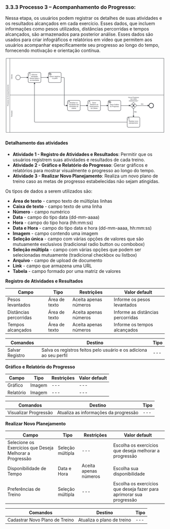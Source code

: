 ### 3.3.3 Processo 3 – Acompanhamento do Progresso:



Nessa etapa, os usuários podem registrar os detalhes de suas atividades e os resultados alcançados em cada exercício. Esses dados, que incluem informações como pesos utilizados, distâncias percorridas e tempos alcançados, são armazenados para posterior análise. Esses dados são usados ​​para criar infográficos e relatórios em vídeo que permitem aos usuários acompanhar especificamente seu progresso ao longo do tempo, fornecendo motivação e orientação contínua.



![PROCESSO 3](images/diagrama3(3).png "Modelo BPMN do Processo 3.")

#### Detalhamento das atividades

* **Atividade 1 - Registro de Atividades e Resultados**: Permitir que os usuários registrem suas atividades e resultados de cada treino.
* **Atividade 2 - Gráfico e Relatório do Progresso**: Gerar gráficos e relatórios para mostrar visualmente o progresso ao longo do tempo.
* **Atividade 3 - Realizar Novo Planejamento**: Realiza um novo plano de treino caso as metas de progresso estabelecidas não sejam atingidas.


Os tipos de dados a serem utilizados são:

* **Área de texto** - campo texto de múltiplas linhas
* **Caixa de texto** - campo texto de uma linha
* **Número** - campo numérico
* **Data** - campo do tipo data (dd-mm-aaaa)
* **Hora** - campo do tipo hora (hh:mm:ss)
* **Data e Hora** - campo do tipo data e hora (dd-mm-aaaa, hh:mm:ss)
* **Imagem** - campo contendo uma imagem
* **Seleção única** - campo com várias opções de valores que são mutuamente exclusivos (tradicional radio button ou combobox)
* **Seleção múltipla** - campo com várias opções que podem ser selecionadas mutuamente (tradicional checkbox ou listbox)
* **Arquivo** - campo de upload de documento
* **Link** - campo que armazena uma URL
* **Tabela** - campo formado por uma matriz de valores

**Registro de Atividades e Resultados**

| **Campo**       | **Tipo**         | **Restrições** | **Valor default** |
| ---             | ---              | ---            | ---               |
| Pesos levantados | Área de texto | Aceita apenas números | Informe os pesos levantados |
| Distâncias percorridas   | Área de texto | Aceita apenas números | Informe as distâncias percorridas |
| Tempos alcançados | Área de texto | Aceita apenas números | Informe os tempos alcançados |


| **Comandos**         |  **Destino**                   | **Tipo** |
| ---                  | ---                            | ---               |
| Salvar Registro | Salva os registros feitos pelo usuário e os adiciona ao seu perfil | --- |


**Gráfico e Relatório do Progresso**

| **Campo**       | **Tipo**         | **Restrições** | **Valor default** |
| ---             | ---              | ---            | ---               |
| Gráfico | Imagem | --- | --- |
| Relatório   | Imagem | --- | --- |


| **Comandos**         |  **Destino**                   | **Tipo**          |
| ---                  | ---                            | ---               |
| Visualizar Progressão | Atualiza as informações da progressão | --- |


**Realizar Novo Planejamento**

| **Campo**       | **Tipo**         | **Restrições** | **Valor default** |
| ---             | ---              | ---            | ---               |
| Selecione os Exercícios que Deseja Melhorar a Progressão | Seleção múltipla | --- | Escolha os exercícios que deseja melhorar a progressão |
| Disponibilidade de Tempo | Data e Hora | Aceita apenas números | Escolha sua disponibilidade |
| Preferências de Treino | Seleção múltipla | --- | Escolha os exercícios que deseja fazer para aprimorar sua progressão |


| **Comandos**         |  **Destino**                   | **Tipo**          |
| ---                  | ---                            | ---               |
| Cadastrar Novo Plano de Treino | Atualiza o plano de treino | --- |
